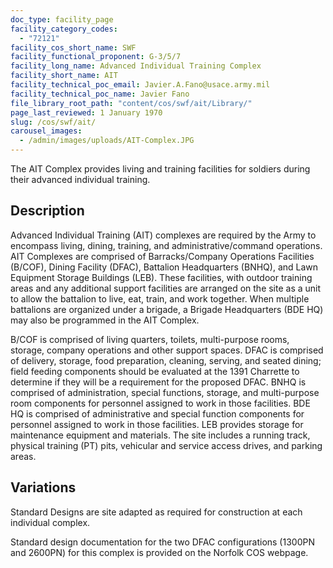```yaml
---
doc_type: facility_page
facility_category_codes:
  - "72121"
facility_cos_short_name: SWF
facility_functional_proponent: G-3/5/7
facility_long_name: Advanced Individual Training Complex
facility_short_name: AIT
facility_technical_poc_email: Javier.A.Fano@usace.army.mil
facility_technical_poc_name: Javier Fano
file_library_root_path: "content/cos/swf/ait/Library/"
page_last_reviewed: 1 January 1970
slug: /cos/swf/ait/
carousel_images:
  - /admin/images/uploads/AIT-Complex.JPG
---
```


The AIT Complex provides living and training facilities for soldiers during their advanced individual training.

## Description

Advanced Individual Training (AIT) complexes are required by the Army to encompass living, dining, training, and administrative/command operations. AIT Complexes are comprised of Barracks/Company Operations Facilities (B/COF), Dining Facility (DFAC), Battalion Headquarters (BNHQ), and Lawn Equipment Storage Buildings (LEB). These facilities, with outdoor training areas and any additional support facilities are arranged on the site as a unit to allow the battalion to live, eat, train, and work together. When multiple battalions are organized under a brigade, a Brigade Headquarters (BDE HQ) may also be programmed in the AIT Complex.

B/COF is comprised of living quarters, toilets, multi-purpose rooms, storage, company operations and other support spaces. DFAC is comprised of delivery, storage, food preparation, cleaning, serving, and seated dining; field feeding components should be evaluated at the 1391 Charrette to determine if they will be a requirement for the proposed DFAC. BNHQ is comprised of administration, special functions, storage, and multi-purpose room components for personnel assigned to work in those facilities. BDE HQ is comprised of administrative and special function components for personnel assigned to work in those facilities. LEB provides storage for maintenance equipment and materials. The site includes a running track, physical training (PT) pits, vehicular and service access drives, and parking areas.

## Variations

Standard Designs are site adapted as required for construction at each individual complex.

Standard design documentation for the two DFAC configurations (1300PN and 2600PN) for this complex is provided on the Norfolk COS webpage.
